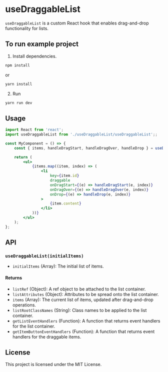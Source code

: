# useDraggableList

`useDraggableList` is a custom React hook that enables drag-and-drop functionality for lists.

## To run example project

1. Install dependencies.
```bash
npm install
```
or 

```bash
yarn install
```
2. Run 

```bash
yarn run dev
```

## Usage

```jsx
import React from 'react';
import useDraggableList from './useDraggableList/useDraggableList';;

const MyComponent = () => {
    const { items, handleDragStart, handleDragOver, handleDrop } = useDraggableList(initialItems);

    return (
        <ul>
            {items.map((item, index) => (
                <li
                    key={item.id}
                    draggable
                    onDragStart={(e) => handleDragStart(e, index)}
                    onDragOver={(e) => handleDragOver(e, index)}
                    onDrop={(e) => handleDrop(e, index)}
                >
                    {item.content}
                </li>
            ))}
        </ul>
    );
};
```

## API

### `useDraggableList(initialItems)`

- `initialItems` (Array): The initial list of items.

#### Returns

- `listRef` (Object): A ref object to be attached to the list container.
- `listAttributes` (Object): Attributes to be spread onto the list container.
- `items` (Array): The current list of items, updated after drag-and-drop operations.
- `listRootClassNames` (String): Class names to be applied to the list container.
- `getListEventHandlers` (Function): A function that returns event handlers for the list container.
- `getItemButtonEventHandlers` (Function): A function that returns event handlers for the draggable items.


## License

This project is licensed under the MIT License.